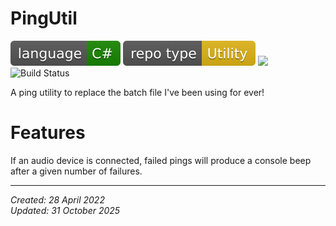 # PingUtil

<a href="https://docs.microsoft.com/en-us/dotnet/csharp/"><img src="https://raw.githubusercontent.com/Wycott/RepositoryResources/main/Graphics/language-csharp.svg" title="Language C#" alt="Language C#"></a>
<a href="https://github.com/Wycott/RepositoryResources/blob/main/REPOTYPE.md"><img src="https://raw.githubusercontent.com/Wycott/RepositoryResources/main/Graphics/repo%20type-Utility-yellow.svg" title="Utility" alt="Utility"></a>
<img src="https://img.shields.io/badge/.NET_Core-9-red">
![Build Status](https://github.com/Wycott/PingUtil/actions/workflows/dotnet.yml/badge.svg)

A ping utility to replace the batch file I've been using for ever!

# Features

If an audio device is connected, failed pings will produce a console beep after a given number of failures.

---

*Created: 28 April 2022*  
*Updated: 31 October 2025*

